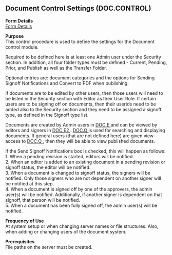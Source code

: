 ##  Document Control Settings (DOC.CONTROL)

<PageHeader />

**Form Details**  
[ Form Details ](DOC-CONTROL-1/README.md)   

**Purpose**  
This control procedure is used to define the settings for the Document control
module.  
  
Required to be defined here is at least one Admin user under the Security
section. In addition, all four folder types must be defined - Current,
Pending, Prior, and Publish as well as the Transfer Folder.  
  
Optional entries are: document categories and the options for Sending Signoff
Notifications and Convert to PDF when publishing.  
  
If documents are to be edited by other users, then those users will need to be
listed in the Security section with Editor as their User Role. If certain
users are to be signing off on documents, then their userids need to be added
also to the Security section and they need to be assigned a signoff type, as
defined in the Signoff type list.  
  
Documents are created by Admin users in [ DOC.E ](../../../../../rover/DOC-OVERVIEW/Doc-Control/DOC-E) and can be viewed by editors and signers in [ DOC.E2 ](../../../../../rover/DOC-OVERVIEW/Doc-Control/DOC-E2) . [ DOC.Q ](../../../../../rover/DOC-OVERVIEW/Doc-Control/DOC-Q) is used for searching and displaying documents. If general users (that are not defined here) are given view access to [ DOC.Q ](../../../../../rover/DOC-OVERVIEW/Doc-Control/DOC-Q) , then they will be able to view published documents.   
  
If the Send Signoff Notifications box is checked, this will happen as follows:  
1\. When a pending revision is started, editors will be notified.  
2\. When an editor is added to an existing document in a pending revision or
signoff status, the editor will be notified.  
3\. When a document is changed to signoff status, the signers will be
notified. Only those signers who are not dependent on another signer will be
notified at this step.  
4\. When a document is signed off by one of the approvers, the admin user(s)
will be notified. Additionally, if another signer is dependent on that
signoff, that person will be notified.  
5\. When a document has been fully signed off, the admin user(s) will be
notified.

**Frequency of Use**  
At system setup or when changing server names or file structures. Also, when
adding or changing users of the document system.

**Prerequisites**  
File paths on the server must be created.

<badge text= "Version 8.10.57" vertical="middle" />

<PageFooter />